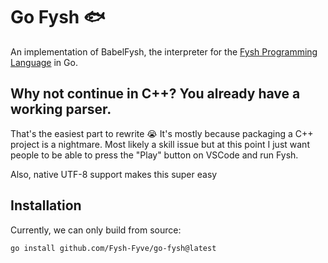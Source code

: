 # Go Fysh 🐟

An implementation of BabelFysh, the interpreter for the
[Fysh Programming Language](https://github.com/Fysh-Fyve/fysh) in Go.

## Why not continue in C++? You already have a working parser.

That's the easiest part to rewrite 😭 It's mostly because packaging a C++ project
is a nightmare. Most likely a skill issue but at this point I just want people
to be able to press the "Play" button on VSCode and run Fysh.

Also, native UTF-8 support makes this super easy

## Installation

Currently, we can only build from source:

```bash
go install github.com/Fysh-Fyve/go-fysh@latest
```
